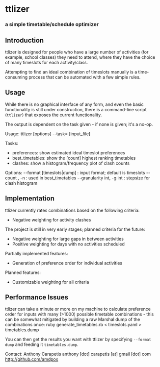 # ttlizer ###################################
### a simple timetable/schedule optimizer ###

## Introduction
ttlizer is designed for people who have a large number of activities (for
example, school classes) they need to attend, where they have the choice of
many timeslots for each activity/class.

Attempting to find an ideal combination of timeslots manually is a
time-consuming process that can be automated with a few simple rules.  

## Usage
While there is no graphical interface of any form, and even the basic
functionality is still under construction, there is a command-line script
(`ttlizer`) that exposes the current functionality.

The output is dependent on the task given - if none is given; it's a no-op.

Usage:
	ttlizer [options] --task=<task> [input_file]

Tasks:

- preferences: show estimated ideal timeslot preferences
- best_timetables: show the [count] highest ranking timetables
- clashes: show a histogram/frequency plot of clash counts

Options:
	--format [timeslots|dump]   : input format; default is timeslots
	--count <count>, -n <count> : used in best_timetables
	--granularity int, -g int   : stepsize for clash histogram

## Implementation
ttlizer currently rates combinations based on the following criteria:

- Negative weighting for activity clashes

The project is still in very early stages; planned criteria for the future:

- Negative weighting for large gaps in between activities
- Positive weighting for days with no activities scheduled

Partially implemented features:

- Generation of preference order for individual activities

Planned features:

- Customizable weighting for all criteria

## Performance Issues
ttlizer can take a minute or more on my machine to calculate preference order
for inputs with many (>1000) possible timetable combinations - this can be
somewhat mitigated by building a raw Marshal dump of the combinations once:
    ruby generate_timetables.rb < timeslots.yaml > timetables.dump

You can then get the results you want with ttlizer by specifying
`--format dump` and feeding it `timetables.dump`.
    

Contact:
    Anthony Carapetis
    anthony [dot] carapetis [at] gmail [dot] com
    http://github.com/amdpox
